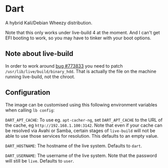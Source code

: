 # Dart

A hybrid Kali/Debian Wheezy distribution.

Note that this only works under live-build 4 at the moment. And I can't get EFI booting to work, so you may have to tinker with your boot options.

## Note about live-build

In order to work around [bug #773833](https://bugs.debian.org/cgi-bin/bugreport.cgi?bug=773833) you need to patch `/usr/lib/live/build/binary_hdd`. That is actually the file on the machine running live-build, not the chroot.

## Configuration

The image can be customised using this following environment variables when calling `lb config`:

`DART_APT_CACHE`: To use eg. `apt-cacher-ng`, set `DART_APT_CACHE` to the URL of the cache, eg `http://192.168.1.100:3142`. Note that even if your cache can be resolved via Avahi or Samba, certain stages of `live-build` will not be able to use those services for resolution. This defaults to an empty value.

`DART_HOSTNAME`: The hostname of the live system. Defaults to `dart`.

`DART_USERNAME`: The username of the live system. Note that the password will still be `live`. Defaults to `user`.
